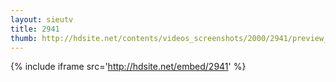 ```yaml
---
layout: sieutv
title: 2941
thumb: http://hdsite.net/contents/videos_screenshots/2000/2941/preview_360p.mp4.jpg
---
```

{% include iframe src='http://hdsite.net/embed/2941' %}
 
